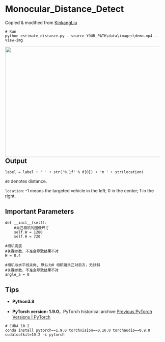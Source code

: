 # Monocular_Distance_Detect

Copied & modified from [KinkangLiu](https://github.com/KinkangLiu/Monocular_Distance_Detect)

```
# Run
python estimate_distance.py --source YOUR_PATH\data\images\demo.mp4 --view-img
```

<img align="center" src="https://github.com/404nofound/Monocular_Distance_Detect/blob/main/test1.gif" alt="" width="640" height="360" style="display: inline; float: right"/>

## Output

```
label = label + ' ' + str('%.1f' % d[0]) + 'm ' + str(location)
```

`d0` denotes distance.

`location`: -1 means the targeted vehicle in the left; 0 in the center; 1 in the right.

## Important Parameters

```
def __init__(self):
    #自己相机的图像尺寸
    self.W = 1280
    self.H = 720
```

```
#相机高度
#关键参数，不准会导致结果不对
H = 0.4
```

```
#相机与水平线夹角, 默认为0 相机镜头正对前方，无倾斜
#关键参数，不准会导致结果不对
angle_a = 0
```

## Tips

- **Python3.8**

- **PyTorch version: 1.9.0**，PyTorch historical archive [Previous PyTorch Versions | PyTorch](https://pytorch.org/get-started/previous-versions/)

```
# CUDA 10.2
conda install pytorch==1.9.0 torchvision==0.10.0 torchaudio==0.9.0 cudatoolkit=10.2 -c pytorch
```

